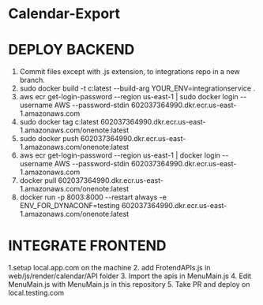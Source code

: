 # Calendar-Export

# DEPLOY BACKEND

1. Commit files except with .js extension, to integrations repo in a new branch.
2. sudo docker build -t c:latest --build-arg YOUR_ENV=integrationservice .
3. aws ecr get-login-password --region us-east-1 | sudo docker login --username AWS --password-stdin 602037364990.dkr.ecr.us-east-1.amazonaws.com
4. sudo docker tag c:latest 602037364990.dkr.ecr.us-east-1.amazonaws.com/onenote:latest
5. sudo docker push 602037364990.dkr.ecr.us-east-1.amazonaws.com/onenote:latest
6. aws ecr get-login-password --region us-east-1 | docker login --username AWS --password-stdin 602037364990.dkr.ecr.us-east-1.amazonaws.com
7. docker pull 602037364990.dkr.ecr.us-east-1.amazonaws.com/onenote:latest
8. docker run -p 8003:8000 --restart always -e ENV_FOR_DYNACONF=testing 602037364990.dkr.ecr.us-east-1.amazonaws.com/onenote:latest

# INTEGRATE FRONTEND

1.setup local.app.com on the machine
2. add FrotendAPIs.js in web/js/render/calendar/API folder
3. Import the apis in MenuMain.js
4. Edit MenuMain.js with MenuMain.js in this repository
5. Take PR and deploy on local.testing.com


